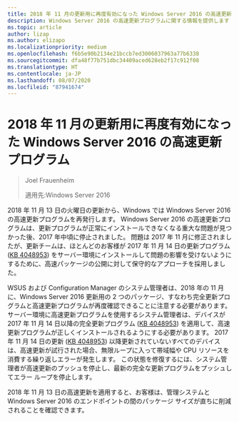 ```yaml
---
title: 2018 年 11 月の更新用に再度有効になった Windows Server 2016 の高速更新プログラム
description: Windows Server 2016 の高速更新プログラムに関する情報を提供します
ms.topic: article
author: lizap
ms.author: elizapo
ms.localizationpriority: medium
ms.openlocfilehash: f6b5e90b2134e21bccb7ed3006037963a77b6338
ms.sourcegitcommit: dfa48f77b751dbc34409aced628eb2f17c912f08
ms.translationtype: HT
ms.contentlocale: ja-JP
ms.lasthandoff: 08/07/2020
ms.locfileid: "87941674"
---
```

# <a name="express-updates-for-windows-server-2016-re-enabled-for-november-2018-update"></a>2018 年 11 月の更新用に再度有効になった Windows Server 2016 の高速更新プログラム

> Joel Frauenheim
>
> 適用先:Windows Server 2016

2018 年 11 月 13 日の火曜日の更新から、Windows では Windows Server 2016 の高速更新プログラムを再発行します。 Windows Server 2016 の高速更新プログラムは、更新プログラムが正常にインストールできなくなる重大な問題が見つかった後、2017 年中頃に停止されました。 問題は 2017 年 11 月に修正されましたが、更新チームは、ほとんどのお客様が 2017 年 11 月 14 日の更新プログラム ([KB 4048953](https://support.microsoft.com/help/4048953/windows-10-update-kb4048953)) をサーバー環境にインストールして問題の影響を受けないようにするために、高速パッケージの公開に対して保守的なアプローチを採用しました。

WSUS および Configuration Manager のシステム管理者は、2018 年の 11 月に、Windows Server 2016 更新用の 2 つのパッケージ、すなわち完全更新プログラムと高速更新プログラムが再度確認できることに注意する必要があります。 サーバー環境に高速更新プログラムを使用するシステム管理者は、デバイスが 2017 年 11 月 14 日以降の完全更新プログラム ([KB 4048953](https://support.microsoft.com/help/4048953/windows-10-update-kb4048953)) を適用して、高速更新プログラムが正しくインストールされるようにする必要があります。 2017 年 11 月 14 日の更新 ([KB 4048953](https://support.microsoft.com/help/4048953/windows-10-update-kb4048953)) 以降更新されていないすべてのデバイスは、高速更新が試行された場合、無限ループに入って帯域幅や CPU リソースを消費する繰り返しエラーが発生します。  この状態を修復するには、システム管理者が高速更新のプッシュを停止し、最新の完全な更新プログラムをプッシュしてエラー ループを停止します。

2018 年 11 月 13 日の高速更新を適用すると、お客様は、管理システムと Windows Server 2016 のエンドポイントの間のパッケージ サイズが直ちに削減されることを確認できます。